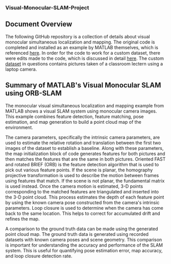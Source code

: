 ### Visual-Monocular-SLAM-Project
## Document Overview
The following GitHub repository is a collection of details about visual monocular simultaneous localization and mapping. The original code is completed and installed as an example by MATLAB themselves, which is referenced [here](https://github.com/frankzachma/Visual-Mono-SLAM/blob/main/SLAM/Step_2/Deliverables.md). In order for the code to work for a custom dataset, there were edits made to the code, which is discussed in detail [here](https://github.com/frankzachma/Visual-Mono-SLAM/blob/main/SLAM/Step_2/Deliverables.md). The custom [dataset](https://github.com/frankzachma/Visual-Mono-SLAM/tree/main/SLAM/Step_2/Pictures) in questions contains pictures taken of a classroom lectern using a laptop camera. 

## Summary of MATLAB's Visual Monocular SLAM using ORB-SLAM
The monocular visual simultaneous localization and mapping example from MATLAB shows a visual SLAM system using monocular camera images. This example combines feature detection, feature matching, pose estimation, and map generation to build a point cloud map of the environment.

The camera parameters, specifically the intrinsic camera parameters, are used to estimate the relative rotation and translation between the first two images of the dataset to establish a baseline. Along with these parameters, the map initialization block of code generates features for both pictures and then matches the features that are the same in both pictures. Oriented FAST and rotated BRIEF (ORB) is the feature detection algorithm that is used to pick out various feature points. If the scene is planar, the homography projective transformation is used to describe the motion between frames using features that match. If the scene is not planar, the fundamental matrix is used instead. Once the camera motion is estimated, 3-D points corresponding to the matched features are triangulated and inserted into the 3-D point cloud. This process estimates the depth of each feature point by using the known camera pose constructed from the camera's intrinsic parameters. Loop closure is used to determine when the camera has come back to the same location. This helps to correct for accumulated drift and refines the map. 

A comparison to the ground truth data can be made using the generated point cloud map. The ground truth data is generated using recorded datasets with known camera poses and scene geometry. This comparison is important for understanding the accuracy and performance of the SLAM system. This is useful for quantifying pose estimation error, map accuracy, and loop closure detection rate.

